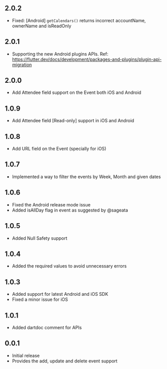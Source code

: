 ## 2.0.2

* Fixed: [Android] `getCalendars()` returns incorrect accountName, ownerName and isReadOnly

## 2.0.1

* Supporting the new Android plugins APIs. Ref: https://flutter.dev/docs/development/packages-and-plugins/plugin-api-migration

## 2.0.0

* Add Attendee field support on the Event both iOS and Android

## 1.0.9

* Add Attendee field [Read-only] support in iOS and Android

## 1.0.8

* Add URL field on the Event (specially for iOS)

## 1.0.7

* Implemented a way to filter the events by Week, Month and given dates

## 1.0.6

* Fixed the Android release mode issue
* Added isAllDay flag in event as suggested by @sageata

## 1.0.5

* Added Null Safety support

## 1.0.4

* Added the required values to avoid unnecessary errors

## 1.0.3

* Added support for latest Android and iOS SDK
* Fixed a minor issue for iOS

## 1.0.1

* Added dartdoc comment for APIs

## 0.0.1

* Initial release 
* Provides the add, update and delete event support 
